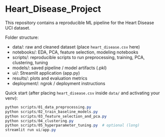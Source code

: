 # Heart_Disease_Project

This repository contains a reproducible ML pipeline for the Heart Disease UCI dataset.

Folder structure:
- data/: raw and cleaned dataset (place `heart_disease.csv` here)
- notebooks/: EDA, PCA, feature selection, modeling notebooks
- scripts/: reproducible scripts to run preprocessing, training, PCA, clustering, tuning
- models/: saved pipeline / model artifacts (.pkl)
- ui/: Streamlit application (app.py)
- results/: plots and evaluation metrics
- deployment/: ngrok / deployment instructions

Quick start (after placing `heart_disease.csv` inside `data/` and activating your venv):

```powershell
python scripts/01_data_preprocessing.py
python scripts/02_train_baseline_models.py
python scripts/03_feature_selection_and_pca.py
python scripts/04_clustering.py
python scripts/05_hyperparameter_tuning.py  # optional (long)
streamlit run ui/app.py
```
